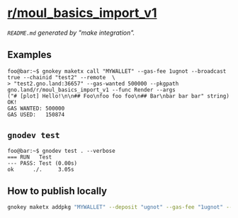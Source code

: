 # [r/moul_basics_import_v1](https://test2.gno.land/r/moul_basics_import_v1)
_`README.md` generated by "make integration"._

## Examples

```console
foo@bar:~$ gnokey maketx call "MYWALLET" --gas-fee 1ugnot --broadcast true --chainid "test2" --remote  \
> "test2.gno.land:36657" --gas-wanted 500000 --pkgpath gno.land/r/moul_basics_import_v1 --func Render --args 
("# [plot] Hello!\n\n## Foo\nfoo foo foo\n## Bar\nbar bar bar" string)
OK!
GAS WANTED: 500000
GAS USED:   150874
```

## `gnodev test`

```console
foo@bar:~$ gnodev test . --verbose
=== RUN   Test
--- PASS: Test (0.00s)
ok      ./. 	3.05s
```

## How to publish locally

```sh
gnokey maketx addpkg "MYWALLET" --deposit "ugnot" --gas-fee "1ugnot" --gas-wanted "5000000" --broadcast true --remote "localhost:26657" --chainid "dev" --pkgpath "'gno.land/r/moul_basics_import_v1'" --pkgdir "."
```

